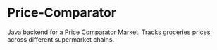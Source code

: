 # Price-Comparator
Java backend for a Price Comparator Market. Tracks groceries prices across different supermarket chains. 
